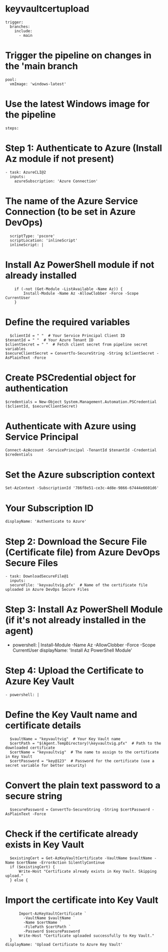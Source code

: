 # keyvaultcertupload

    trigger:
      branches:
        include:
          - main  
  # Trigger the pipeline on changes in the 'main branch

    pool:
      vmImage: 'windows-latest'  
  # Use the latest Windows image for the pipeline

    steps:
  # Step 1: Authenticate to Azure (Install Az module if not present)
    - task: AzureCLI@2
      inputs:
        azureSubscription: 'Azure Connection'  
  # The name of the Azure Service Connection (to be set in Azure DevOps)
      scriptType: 'pscore'
      scriptLocation: 'inlineScript'
      inlineScript: |
  # Install Az PowerShell module if not already installed
        if (-not (Get-Module -ListAvailable -Name Az)) {
            Install-Module -Name Az -AllowClobber -Force -Scope CurrentUser
        }
        
  # Define the required variables
      $clientId = " "  # Your Service Principal Client ID
    $tenantId = " "  # Your Azure Tenant ID
    $clientSecret = " "  # Fetch client secret from pipeline secret variables
    $secureClientSecret = ConvertTo-SecureString -String $clientSecret -AsPlainText -Force

# Create PSCredential object for authentication
    $credentials = New-Object System.Management.Automation.PSCredential ($clientId, $secureClientSecret)
        
  # Authenticate with Azure using Service Principal
    Connect-AzAccount -ServicePrincipal -TenantId $tenantId -Credential $credentials
  # Set the Azure subscription context
    Set-AzContext -SubscriptionId '786f8e51-ce3c-4d8e-9866-67444e6601d6'  
  # Your Subscription ID
    displayName: 'Authenticate to Azure'

  # Step 2: Download the Secure File (Certificate file) from Azure DevOps Secure Files
    - task: DownloadSecureFile@1
      inputs:
      secureFile: 'keyvaultvig.pfx'  # Name of the certificate file uploaded in Azure DevOps Secure Files

  # Step 3: Install Az PowerShell Module (if it's not already installed in the agent)
  - powershell: |
      Install-Module -Name Az -AllowClobber -Force -Scope CurrentUser
    displayName: 'Install Az PowerShell Module'

  # Step 4: Upload the Certificate to Azure Key Vault
    - powershell: |
  # Define the Key Vault name and certificate details
      $vaultName = "keyvaultvig"  # Your Key Vault name
      $certPath = "$(Agent.TempDirectory)\keyvaultvig.pfx"  # Path to the downloaded certificate
      $certName = "keyvaultvig"  # The name to assign to the certificate in Key Vault
      $certPassword = "key@123"  # Password for the certificate (use a secret variable for better security)

  # Convert the plain text password to a secure string
      $securePassword = ConvertTo-SecureString -String $certPassword -AsPlainText -Force

  # Check if the certificate already exists in Key Vault
      $existingCert = Get-AzKeyVaultCertificate -VaultName $vaultName -Name $certName -ErrorAction SilentlyContinue
      if ($existingCert) {
          Write-Host "Certificate already exists in Key Vault. Skipping upload."
      } else {
  # Import the certificate into Key Vault
          Import-AzKeyVaultCertificate `
            -VaultName $vaultName `
            -Name $certName `
            -FilePath $certPath `
            -Password $securePassword
          Write-Host "Certificate uploaded successfully to Key Vault."
      }
    displayName: 'Upload Certificate to Azure Key Vault'
